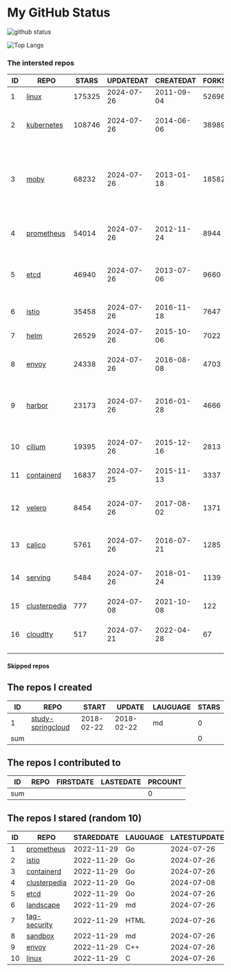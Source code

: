 # My GitHub Status

<img src="https://github-readme-stats-1.yihong0618.vercel.app/api?username=daoqingniu&show_icons=true&&&hide_title=true&count_private=true" alt="github status" />

![Top Langs](https://github-readme-stats-1.yihong0618.vercel.app/api/top-langs/?username=daoqingniu&layout=compact)

<!--START_SECTION:github_repos-->
### The intersted repos
| ID |                              REPO                               | STARS  | UPDATEDAT  | CREATEDAT  | FORKSCOUNT |                                                DESCRIPTIONS                                                |
|----|-----------------------------------------------------------------|--------|------------|------------|------------|------------------------------------------------------------------------------------------------------------|
|  1 | [linux](https://github.com/torvalds/linux)                      | 175325 | 2024-07-26 | 2011-09-04 |      52696 | Linux kernel source tree                                                                                   |
|  2 | [kubernetes](https://github.com/kubernetes/kubernetes)          | 108746 | 2024-07-26 | 2014-06-06 |      38989 | Production-Grade Container Scheduling and Management                                                       |
|  3 | [moby](https://github.com/moby/moby)                            |  68232 | 2024-07-26 | 2013-01-18 |      18582 | The Moby Project - a collaborative project for the container ecosystem to assemble container-based systems |
|  4 | [prometheus](https://github.com/prometheus/prometheus)          |  54014 | 2024-07-26 | 2012-11-24 |       8944 | The Prometheus monitoring system and time series database.                                                 |
|  5 | [etcd](https://github.com/etcd-io/etcd)                         |  46940 | 2024-07-26 | 2013-07-06 |       9660 | Distributed reliable key-value store for the most critical data of a distributed system                    |
|  6 | [istio](https://github.com/istio/istio)                         |  35458 | 2024-07-26 | 2016-11-18 |       7647 | Connect, secure, control, and observe services.                                                            |
|  7 | [helm](https://github.com/helm/helm)                            |  26529 | 2024-07-26 | 2015-10-06 |       7022 | The Kubernetes Package Manager                                                                             |
|  8 | [envoy](https://github.com/envoyproxy/envoy)                    |  24338 | 2024-07-26 | 2016-08-08 |       4703 | Cloud-native high-performance edge/middle/service proxy                                                    |
|  9 | [harbor](https://github.com/goharbor/harbor)                    |  23173 | 2024-07-26 | 2016-01-28 |       4666 | An open source trusted cloud native registry project that stores, signs, and scans content.                |
| 10 | [cilium](https://github.com/cilium/cilium)                      |  19395 | 2024-07-26 | 2015-12-16 |       2813 | eBPF-based Networking, Security, and Observability                                                         |
| 11 | [containerd](https://github.com/containerd/containerd)          |  16837 | 2024-07-25 | 2015-11-13 |       3337 | An open and reliable container runtime                                                                     |
| 12 | [velero](https://github.com/vmware-tanzu/velero)                |   8454 | 2024-07-26 | 2017-08-02 |       1371 | Backup and migrate Kubernetes applications and their persistent volumes                                    |
| 13 | [calico](https://github.com/projectcalico/calico)               |   5761 | 2024-07-26 | 2016-07-21 |       1285 | Cloud native networking and network security                                                               |
| 14 | [serving](https://github.com/knative/serving)                   |   5484 | 2024-07-26 | 2018-01-24 |       1139 | Kubernetes-based, scale-to-zero, request-driven compute                                                    |
| 15 | [clusterpedia](https://github.com/clusterpedia-io/clusterpedia) |    777 | 2024-07-08 | 2021-10-08 |        122 | The Encyclopedia of Kubernetes clusters                                                                    |
| 16 | [cloudtty](https://github.com/cloudtty/cloudtty)                |    517 | 2024-07-21 | 2022-04-28 |         67 | A Friendly Kubernetes CloudShell (Web Terminal) !                                                          |



#### Skipped repos
<!--END_SECTION:github_repos-->

<!--START_SECTION:my_github-->
## The repos I created
| ID  |                                 REPO                                 |   START    |   UPDATE   | LAUGUAGE | STARS |
|-----|----------------------------------------------------------------------|------------|------------|----------|-------|
|   1 | [study-springcloud](https://github.com/daoqingniu/study-springcloud) | 2018-02-22 | 2018-02-22 | md       |     0 |
| sum |                                                                      |            |            |          |     0 |

## The repos I contributed to
| ID  | REPO | FIRSTDATE | LASTEDATE | PRCOUNT |
|-----|------|-----------|-----------|---------|
| sum |      |           |           |       0 |

## The repos I stared (random 10)
| ID |                              REPO                               | STAREDDATE | LAUGUAGE | LATESTUPDATE |
|----|-----------------------------------------------------------------|------------|----------|--------------|
|  1 | [prometheus](https://github.com/prometheus/prometheus)          | 2022-11-29 | Go       | 2024-07-26   |
|  2 | [istio](https://github.com/istio/istio)                         | 2022-11-29 | Go       | 2024-07-26   |
|  3 | [containerd](https://github.com/containerd/containerd)          | 2022-11-29 | Go       | 2024-07-26   |
|  4 | [clusterpedia](https://github.com/clusterpedia-io/clusterpedia) | 2022-11-29 | Go       | 2024-07-08   |
|  5 | [etcd](https://github.com/etcd-io/etcd)                         | 2022-11-29 | Go       | 2024-07-26   |
|  6 | [landscape](https://github.com/cncf/landscape)                  | 2022-11-29 | md       | 2024-07-26   |
|  7 | [tag-security](https://github.com/cncf/tag-security)            | 2022-11-29 | HTML     | 2024-07-26   |
|  8 | [sandbox](https://github.com/cncf/sandbox)                      | 2022-11-29 | md       | 2024-07-26   |
|  9 | [envoy](https://github.com/envoyproxy/envoy)                    | 2022-11-29 | C++      | 2024-07-26   |
| 10 | [linux](https://github.com/torvalds/linux)                      | 2022-11-29 | C        | 2024-07-26   |

<!--END_SECTION:my_github-->
